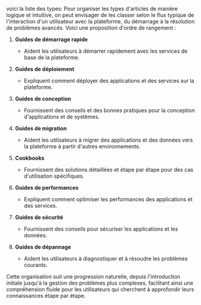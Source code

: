 voici la liste des types: Pour organiser les types d'articles de manière logique et intuitive, on peut envisager de les classer selon le flux typique de l'interaction d'un utilisateur avec la plateforme, du démarrage à la résolution de problèmes avancés. Voici une proposition d'ordre de rangement :

1. **Guides de démarrage rapide**
   - Aident les utilisateurs à démarrer rapidement avec les services de base de la plateforme.

2. **Guides de déploiement**
   - Expliquent comment déployer des applications et des services sur la plateforme.

3. **Guides de conception**
   - Fournissent des conseils et des bonnes pratiques pour la conception d'applications et de systèmes.

4. **Guides de migration**
   - Aident les utilisateurs à migrer des applications et des données vers la plateforme à partir d'autres environnements.

5. **Cookbooks**
   - Fournissent des solutions détaillées et étape par étape pour des cas d'utilisation spécifiques.

6. **Guides de performances**
   - Expliquent comment optimiser les performances des applications et des services.

7. **Guides de sécurité**
   - Fournissent des conseils pour sécuriser les applications et les données.

8. **Guides de dépannage**
   - Aident les utilisateurs à diagnostiquer et à résoudre les problèmes courants.

Cette organisation suit une progression naturelle, depuis l'introduction initiale jusqu'à la gestion des problèmes plus complexes, facilitant ainsi une compréhension fluide pour les utilisateurs qui cherchent à approfondir leurs connaissances étape par étape.
